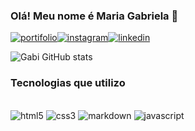 ### Olá! Meu nome é Maria Gabriela 👋
[![portifolio](https://img.shields.io/badge/website-000000?style=for-the-badge&logo=About.me&logoColor=white)](http://127.0.0.1:5500/index.html)[![instagram](https://img.shields.io/badge/Instagram-E4405F?style=for-the-badge&logo=instagram&logoColor=white)](https://www.instagram.com/mariagabic_/)[![linkedin](https://img.shields.io/badge/LinkedIn-0077B5?style=for-the-badge&logo=linkedin&logoColor=white)](https://www.linkedin.com/in/maria-gabriela-cardoso-pereira-113895273/)

![Gabi GitHub stats](https://github-readme-stats.vercel.app/api?username=Gabszeran&show_icons=true&theme=onedark)

### Tecnologias que utilizo
<div style="display: inlinie_block"><br/>
<img aling="center" alt="html5" src="https://img.shields.io/badge/HTML5-E34F26?style=for-the-badge&logo=html5&logoColor=white"/>
  <img aling="center" alt="css3" src="https://img.shields.io/badge/CSS3-1572B6?style=for-the-badge&logo=css3&logoColor=white"/>
  <img aling="center" alt="markdown" src="https://img.shields.io/badge/Markdown-000000?style=for-the-badge&logo=markdown&logoColor=white"/>
  <img aling="center" alt="javascript" src="https://img.shields.io/badge/JavaScript-323330?style=for-the-badge&logo=javascript&logoColor=F7DF1E"/>
</div>

